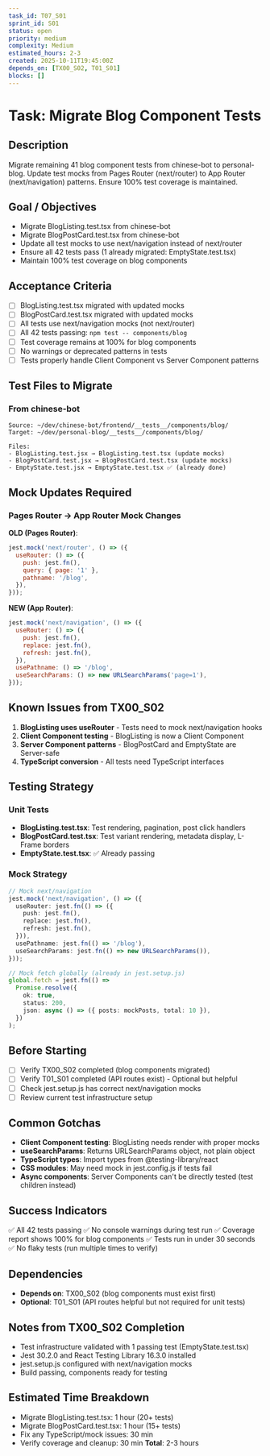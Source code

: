 ```yaml
---
task_id: T07_S01
sprint_id: S01
status: open
priority: medium
complexity: Medium
estimated_hours: 2-3
created: 2025-10-11T19:45:00Z
depends_on: [TX00_S02, T01_S01]
blocks: []
---
```


# Task: Migrate Blog Component Tests

## Description
Migrate remaining 41 blog component tests from chinese-bot to personal-blog. Update test mocks from Pages Router (next/router) to App Router (next/navigation) patterns. Ensure 100% test coverage is maintained.

## Goal / Objectives
- Migrate BlogListing.test.tsx from chinese-bot
- Migrate BlogPostCard.test.tsx from chinese-bot
- Update all test mocks to use next/navigation instead of next/router
- Ensure all 42 tests pass (1 already migrated: EmptyState.test.tsx)
- Maintain 100% test coverage on blog components

## Acceptance Criteria
- [ ] BlogListing.test.tsx migrated with updated mocks
- [ ] BlogPostCard.test.tsx migrated with updated mocks
- [ ] All tests use next/navigation mocks (not next/router)
- [ ] All 42 tests passing: `npm test -- components/blog`
- [ ] Test coverage remains at 100% for blog components
- [ ] No warnings or deprecated patterns in tests
- [ ] Tests properly handle Client Component vs Server Component patterns

## Test Files to Migrate

### From chinese-bot
```
Source: ~/dev/chinese-bot/frontend/__tests__/components/blog/
Target: ~/dev/personal-blog/__tests__/components/blog/

Files:
- BlogListing.test.jsx → BlogListing.test.tsx (update mocks)
- BlogPostCard.test.jsx → BlogPostCard.test.tsx (update mocks)
- EmptyState.test.jsx → EmptyState.test.tsx ✅ (already done)
```

## Mock Updates Required

### Pages Router → App Router Mock Changes

**OLD (Pages Router)**:
```javascript
jest.mock('next/router', () => ({
  useRouter: () => ({
    push: jest.fn(),
    query: { page: '1' },
    pathname: '/blog',
  }),
}));
```

**NEW (App Router)**:
```javascript
jest.mock('next/navigation', () => ({
  useRouter: () => ({
    push: jest.fn(),
    replace: jest.fn(),
    refresh: jest.fn(),
  }),
  usePathname: () => '/blog',
  useSearchParams: () => new URLSearchParams('page=1'),
}));
```

## Known Issues from TX00_S02

1. **BlogListing uses useRouter** - Tests need to mock next/navigation hooks
2. **Client Component testing** - BlogListing is now a Client Component
3. **Server Component patterns** - BlogPostCard and EmptyState are Server-safe
4. **TypeScript conversion** - All tests need TypeScript interfaces

## Testing Strategy

### Unit Tests
- **BlogListing.test.tsx**: Test rendering, pagination, post click handlers
- **BlogPostCard.test.tsx**: Test variant rendering, metadata display, L-Frame borders
- **EmptyState.test.tsx**: ✅ Already passing

### Mock Strategy
```typescript
// Mock next/navigation
jest.mock('next/navigation', () => ({
  useRouter: jest.fn(() => ({
    push: jest.fn(),
    replace: jest.fn(),
    refresh: jest.fn(),
  })),
  usePathname: jest.fn(() => '/blog'),
  useSearchParams: jest.fn(() => new URLSearchParams()),
}));

// Mock fetch globally (already in jest.setup.js)
global.fetch = jest.fn(() =>
  Promise.resolve({
    ok: true,
    status: 200,
    json: async () => ({ posts: mockPosts, total: 10 }),
  })
);
```

## Before Starting
- [ ] Verify TX00_S02 completed (blog components migrated)
- [ ] Verify T01_S01 completed (API routes exist) - Optional but helpful
- [ ] Check jest.setup.js has correct next/navigation mocks
- [ ] Review current test infrastructure setup

## Common Gotchas
- **Client Component testing**: BlogListing needs render with proper mocks
- **useSearchParams**: Returns URLSearchParams object, not plain object
- **TypeScript types**: Import types from @testing-library/react
- **CSS modules**: May need mock in jest.config.js if tests fail
- **Async components**: Server Components can't be directly tested (test children instead)

## Success Indicators
✅ All 42 tests passing
✅ No console warnings during test run
✅ Coverage report shows 100% for blog components
✅ Tests run in under 30 seconds
✅ No flaky tests (run multiple times to verify)

## Dependencies
- **Depends on**: TX00_S02 (blog components must exist first)
- **Optional**: T01_S01 (API routes helpful but not required for unit tests)

## Notes from TX00_S02 Completion
- Test infrastructure validated with 1 passing test (EmptyState.test.tsx)
- Jest 30.2.0 and React Testing Library 16.3.0 installed
- jest.setup.js configured with next/navigation mocks
- Build passing, components ready for testing

## Estimated Time Breakdown
- Migrate BlogListing.test.tsx: 1 hour (20+ tests)
- Migrate BlogPostCard.test.tsx: 1 hour (15+ tests)
- Fix any TypeScript/mock issues: 30 min
- Verify coverage and cleanup: 30 min
**Total**: 2-3 hours
